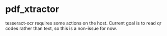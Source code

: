 # pdf_xtractor

tesseract-ocr requires some actions on the host.  Current goal is to read qr codes rather than text, so this is a non-issue for now.
